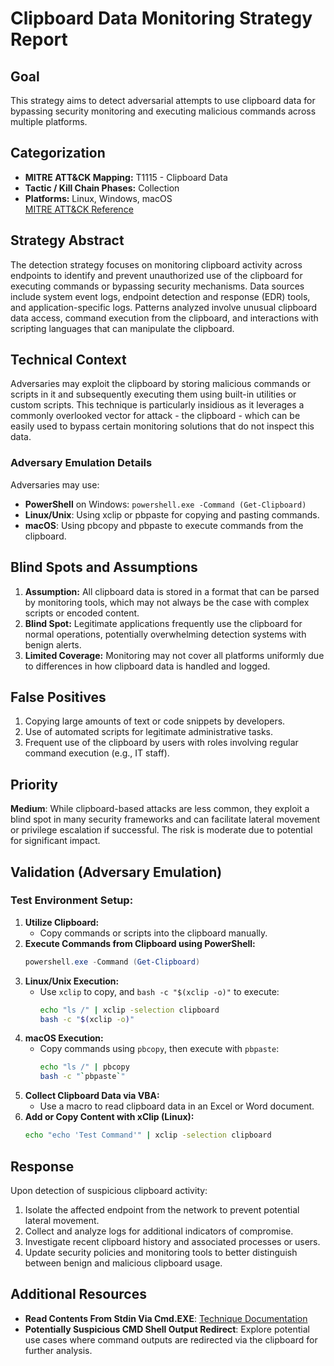 # Clipboard Data Monitoring Strategy Report

## Goal
This strategy aims to detect adversarial attempts to use clipboard data for bypassing security monitoring and executing malicious commands across multiple platforms.

## Categorization
- **MITRE ATT&CK Mapping:** T1115 - Clipboard Data
- **Tactic / Kill Chain Phases:** Collection
- **Platforms:** Linux, Windows, macOS  
  [MITRE ATT&CK Reference](https://attack.mitre.org/techniques/T1115)

## Strategy Abstract
The detection strategy focuses on monitoring clipboard activity across endpoints to identify and prevent unauthorized use of the clipboard for executing commands or bypassing security mechanisms. Data sources include system event logs, endpoint detection and response (EDR) tools, and application-specific logs. Patterns analyzed involve unusual clipboard data access, command execution from the clipboard, and interactions with scripting languages that can manipulate the clipboard.

## Technical Context
Adversaries may exploit the clipboard by storing malicious commands or scripts in it and subsequently executing them using built-in utilities or custom scripts. This technique is particularly insidious as it leverages a commonly overlooked vector for attack - the clipboard - which can be easily used to bypass certain monitoring solutions that do not inspect this data.

### Adversary Emulation Details
Adversaries may use:
- **PowerShell** on Windows: `powershell.exe -Command (Get-Clipboard)`
- **Linux/Unix**: Using xclip or pbpaste for copying and pasting commands.
- **macOS**: Using pbcopy and pbpaste to execute commands from the clipboard.

## Blind Spots and Assumptions
1. **Assumption:** All clipboard data is stored in a format that can be parsed by monitoring tools, which may not always be the case with complex scripts or encoded content.
2. **Blind Spot:** Legitimate applications frequently use the clipboard for normal operations, potentially overwhelming detection systems with benign alerts.
3. **Limited Coverage:** Monitoring may not cover all platforms uniformly due to differences in how clipboard data is handled and logged.

## False Positives
1. Copying large amounts of text or code snippets by developers.
2. Use of automated scripts for legitimate administrative tasks.
3. Frequent use of the clipboard by users with roles involving regular command execution (e.g., IT staff).

## Priority
**Medium**: While clipboard-based attacks are less common, they exploit a blind spot in many security frameworks and can facilitate lateral movement or privilege escalation if successful. The risk is moderate due to potential for significant impact.

## Validation (Adversary Emulation)
### Test Environment Setup:
1. **Utilize Clipboard:**
   - Copy commands or scripts into the clipboard manually.
2. **Execute Commands from Clipboard using PowerShell:**
   ```powershell
   powershell.exe -Command (Get-Clipboard)
   ```
3. **Linux/Unix Execution:**
   - Use `xclip` to copy, and `bash -c "$(xclip -o)"` to execute:
     ```bash
     echo "ls /" | xclip -selection clipboard
     bash -c "$(xclip -o)"
     ```
4. **macOS Execution:**
   - Copy commands using `pbcopy`, then execute with `pbpaste`:
     ```bash
     echo "ls /" | pbcopy
     bash -c "`pbpaste`"
     ```
5. **Collect Clipboard Data via VBA:**
   - Use a macro to read clipboard data in an Excel or Word document.
6. **Add or Copy Content with xClip (Linux):**
   ```bash
   echo "echo 'Test Command'" | xclip -selection clipboard
   ```

## Response
Upon detection of suspicious clipboard activity:
1. Isolate the affected endpoint from the network to prevent potential lateral movement.
2. Collect and analyze logs for additional indicators of compromise.
3. Investigate recent clipboard history and associated processes or users.
4. Update security policies and monitoring tools to better distinguish between benign and malicious clipboard usage.

## Additional Resources
- **Read Contents From Stdin Via Cmd.EXE**: [Technique Documentation](https://attack.mitre.org/techniques/T1210/)
- **Potentially Suspicious CMD Shell Output Redirect**: Explore potential use cases where command outputs are redirected via the clipboard for further analysis.